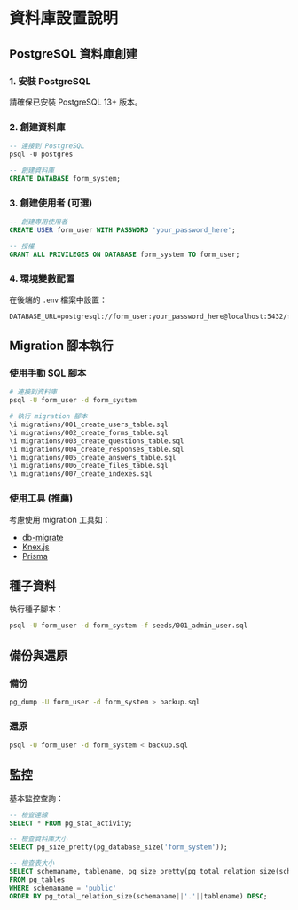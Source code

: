 # 資料庫設置說明

## PostgreSQL 資料庫創建

### 1. 安裝 PostgreSQL
請確保已安裝 PostgreSQL 13+ 版本。

### 2. 創建資料庫
```sql
-- 連接到 PostgreSQL
psql -U postgres

-- 創建資料庫
CREATE DATABASE form_system;
```

### 3. 創建使用者 (可選)
```sql
-- 創建專用使用者
CREATE USER form_user WITH PASSWORD 'your_password_here';

-- 授權
GRANT ALL PRIVILEGES ON DATABASE form_system TO form_user;
```

### 4. 環境變數配置
在後端的 `.env` 檔案中設置：
```
DATABASE_URL=postgresql://form_user:your_password_here@localhost:5432/form_system
```

## Migration 腳本執行

### 使用手動 SQL 腳本
```bash
# 連接到資料庫
psql -U form_user -d form_system

# 執行 migration 腳本
\i migrations/001_create_users_table.sql
\i migrations/002_create_forms_table.sql
\i migrations/003_create_questions_table.sql
\i migrations/004_create_responses_table.sql
\i migrations/005_create_answers_table.sql
\i migrations/006_create_files_table.sql
\i migrations/007_create_indexes.sql
```

### 使用工具 (推薦)
考慮使用 migration 工具如：
- [db-migrate](https://github.com/db-migrate/node-db-migrate)
- [Knex.js](https://knexjs.org/)
- [Prisma](https://www.prisma.io/)

## 種子資料

執行種子腳本：
```bash
psql -U form_user -d form_system -f seeds/001_admin_user.sql
```

## 備份與還原

### 備份
```bash
pg_dump -U form_user -d form_system > backup.sql
```

### 還原
```bash
psql -U form_user -d form_system < backup.sql
```

## 監控

基本監控查詢：
```sql
-- 檢查連線
SELECT * FROM pg_stat_activity;

-- 檢查資料庫大小
SELECT pg_size_pretty(pg_database_size('form_system'));

-- 檢查表大小
SELECT schemaname, tablename, pg_size_pretty(pg_total_relation_size(schemaname||'.'||tablename)) as size
FROM pg_tables
WHERE schemaname = 'public'
ORDER BY pg_total_relation_size(schemaname||'.'||tablename) DESC;